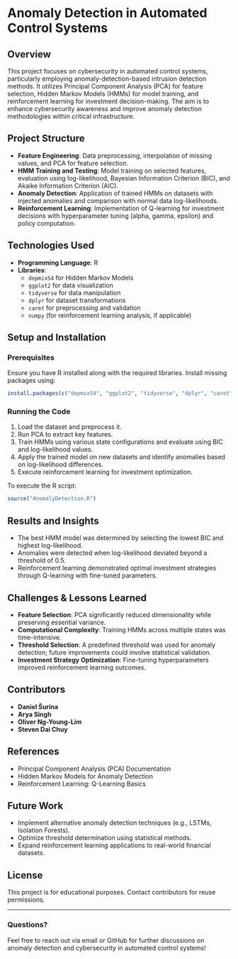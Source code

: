 # Anomaly Detection in Automated Control Systems

## Overview
This project focuses on cybersecurity in automated control systems, particularly employing anomaly-detection-based intrusion detection methods. It utilizes Principal Component Analysis (PCA) for feature selection, Hidden Markov Models (HMMs) for model training, and reinforcement learning for investment decision-making. The aim is to enhance cybersecurity awareness and improve anomaly detection methodologies within critical infrastructure.

## Project Structure
- **Feature Engineering**: Data preprocessing, interpolation of missing values, and PCA for feature selection.
- **HMM Training and Testing**: Model training on selected features, evaluation using log-likelihood, Bayesian Information Criterion (BIC), and Akaike Information Criterion (AIC).
- **Anomaly Detection**: Application of trained HMMs on datasets with injected anomalies and comparison with normal data log-likelihoods.
- **Reinforcement Learning**: Implementation of Q-learning for investment decisions with hyperparameter tuning (alpha, gamma, epsilon) and policy computation.

## Technologies Used
- **Programming Language**: R
- **Libraries**:
  - `depmixS4` for Hidden Markov Models
  - `ggplot2` for data visualization
  - `tidyverse` for data manipulation
  - `dplyr` for dataset transformations
  - `caret` for preprocessing and validation
  - `numpy` (for reinforcement learning analysis, if applicable)

## Setup and Installation
### Prerequisites
Ensure you have R installed along with the required libraries. Install missing packages using:
```r
install.packages(c("depmixS4", "ggplot2", "tidyverse", "dplyr", "caret"))
```

### Running the Code
1. Load the dataset and preprocess it.
2. Run PCA to extract key features.
3. Train HMMs using various state configurations and evaluate using BIC and log-likelihood values.
4. Apply the trained model on new datasets and identify anomalies based on log-likelihood differences.
5. Execute reinforcement learning for investment optimization.

To execute the R script:
```r
source("AnomalyDetection.R")
```

## Results and Insights
- The best HMM model was determined by selecting the lowest BIC and highest log-likelihood.
- Anomalies were detected when log-likelihood deviated beyond a threshold of 0.5.
- Reinforcement learning demonstrated optimal investment strategies through Q-learning with fine-tuned parameters.

## Challenges & Lessons Learned
- **Feature Selection**: PCA significantly reduced dimensionality while preserving essential variance.
- **Computational Complexity**: Training HMMs across multiple states was time-intensive.
- **Threshold Selection**: A predefined threshold was used for anomaly detection; future improvements could involve statistical validation.
- **Investment Strategy Optimization**: Fine-tuning hyperparameters improved reinforcement learning outcomes.

## Contributors
- **Daniel Šurina**
- **Arya Singh**
- **Oliver Ng-Young-Lim**
- **Steven Dai Chuy**

## References
- Principal Component Analysis (PCA) Documentation
- Hidden Markov Models for Anomaly Detection
- Reinforcement Learning: Q-Learning Basics

## Future Work
- Implement alternative anomaly detection techniques (e.g., LSTMs, Isolation Forests).
- Optimize threshold determination using statistical methods.
- Expand reinforcement learning applications to real-world financial datasets.

## License
This project is for educational purposes. Contact contributors for reuse permissions.

---
### Questions?
Feel free to reach out via email or GitHub for further discussions on anomaly detection and cybersecurity in automated control systems!

